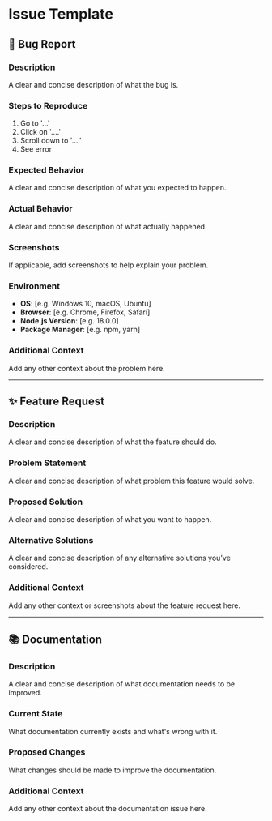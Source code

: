# Issue Template

## 🐛 Bug Report

### Description
A clear and concise description of what the bug is.

### Steps to Reproduce
1. Go to '...'
2. Click on '....'
3. Scroll down to '....'
4. See error

### Expected Behavior
A clear and concise description of what you expected to happen.

### Actual Behavior
A clear and concise description of what actually happened.

### Screenshots
If applicable, add screenshots to help explain your problem.

### Environment
- **OS**: [e.g. Windows 10, macOS, Ubuntu]
- **Browser**: [e.g. Chrome, Firefox, Safari]
- **Node.js Version**: [e.g. 18.0.0]
- **Package Manager**: [e.g. npm, yarn]

### Additional Context
Add any other context about the problem here.

---

## ✨ Feature Request

### Description
A clear and concise description of what the feature should do.

### Problem Statement
A clear and concise description of what problem this feature would solve.

### Proposed Solution
A clear and concise description of what you want to happen.

### Alternative Solutions
A clear and concise description of any alternative solutions you've considered.

### Additional Context
Add any other context or screenshots about the feature request here.

---

## 📚 Documentation

### Description
A clear and concise description of what documentation needs to be improved.

### Current State
What documentation currently exists and what's wrong with it.

### Proposed Changes
What changes should be made to improve the documentation.

### Additional Context
Add any other context about the documentation issue here.
